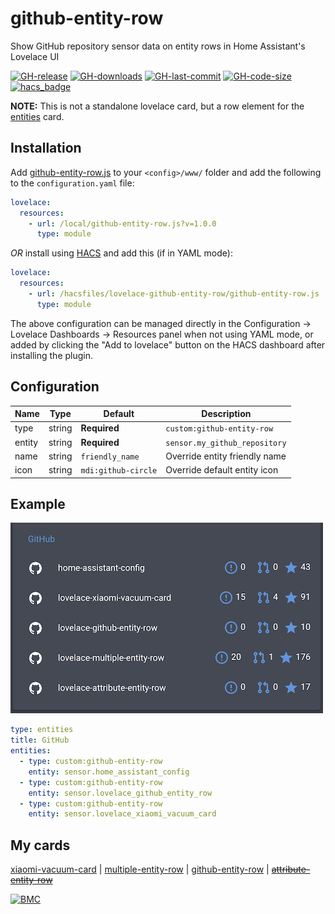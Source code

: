 # github-entity-row
Show GitHub repository sensor data on entity rows in Home Assistant's Lovelace UI

[![GH-release](https://img.shields.io/github/v/release/benct/lovelace-github-entity-row.svg?style=flat-square)](https://github.com/benct/lovelace-github-entity-row/releases)
[![GH-downloads](https://img.shields.io/github/downloads/benct/lovelace-github-entity-row/total?style=flat-square)](https://github.com/benct/lovelace-github-entity-row/releases)
[![GH-last-commit](https://img.shields.io/github/last-commit/benct/lovelace-github-entity-row.svg?style=flat-square)](https://github.com/benct/lovelace-github-entity-row/commits/master)
[![GH-code-size](https://img.shields.io/github/languages/code-size/benct/lovelace-github-entity-row.svg?color=red&style=flat-square)](https://github.com/benct/lovelace-github-entity-row)
[![hacs_badge](https://img.shields.io/badge/HACS-Default-orange.svg?style=flat-square)](https://github.com/hacs)

**NOTE:** This is not a standalone lovelace card, but a row element for the [entities](https://www.home-assistant.io/lovelace/entities/) card.

## Installation

Add [github-entity-row.js](https://raw.githubusercontent.com/benct/lovelace-github-entity-row/master/github-entity-row.js)
to your `<config>/www/` folder and add the following to the `configuration.yaml` file:
```yaml
lovelace:
  resources:
    - url: /local/github-entity-row.js?v=1.0.0
      type: module
```

_OR_ install using [HACS](https://hacs.xyz/) and add this (if in YAML mode):
```yaml
lovelace:
  resources:
    - url: /hacsfiles/lovelace-github-entity-row/github-entity-row.js
      type: module
```

The above configuration can be managed directly in the Configuration -> Lovelace Dashboards -> Resources panel when not using YAML mode,
or added by clicking the "Add to lovelace" button on the HACS dashboard after installing the plugin.

## Configuration

| Name | Type | Default | Description
| ---- | ---- | ------- | -----------
| type | string | **Required** | `custom:github-entity-row`
| entity | string | **Required** | `sensor.my_github_repository`
| name | string | `friendly_name` | Override entity friendly name
| icon | string | `mdi:github-circle` | Override default entity icon

## Example

![github-entity-row](https://raw.githubusercontent.com/benct/lovelace-github-entity-row/master/example.png)

```yaml
type: entities
title: GitHub
entities:
  - type: custom:github-entity-row
    entity: sensor.home_assistant_config
  - type: custom:github-entity-row
    entity: sensor.lovelace_github_entity_row
  - type: custom:github-entity-row
    entity: sensor.lovelace_xiaomi_vacuum_card
```

## My cards

[xiaomi-vacuum-card](https://github.com/benct/lovelace-xiaomi-vacuum-card) |
[multiple-entity-row](https://github.com/benct/lovelace-multiple-entity-row) |
[github-entity-row](https://github.com/benct/lovelace-github-entity-row) |
[~~attribute-entity-row~~](https://github.com/benct/lovelace-attribute-entity-row)

[![BMC](https://www.buymeacoffee.com/assets/img/custom_images/white_img.png)](https://www.buymeacoff.ee/benct)
